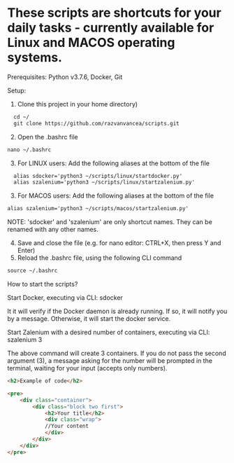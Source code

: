 # These scripts are shortcuts for your daily tasks - currently available for Linux and MACOS operating systems.
Prerequisites: Python v3.7.6, Docker, Git

Setup:
1. Clone this project in your home directory)
```html
  cd ~/
  git clone https://github.com/razvanvancea/scripts.git
```
2. Open the .bashrc file
```html
nano ~/.bashrc
```
3. For LINUX users: Add the following aliases at the bottom of the file
```html
  alias sdocker='python3 ~/scripts/linux/startdocker.py'
  alias szalenium='python3 ~/scripts/linux/startzalenium.py'
```
3. For MACOS users: Add the following aliases at the bottom of the file
```html
alias szalenium='python3 ~/scripts/macos/startzalenium.py'
```
NOTE: 'sdocker' and 'szalenium' are only shortcut names. They can be renamed with any other names.

4. Save and close the file (e.g. for nano editor: CTRL+X, then press Y and Enter)
5. Reload the .bashrc file, using the following CLI command
```html
source ~/.bashrc
```

How to start the scripts?

Start Docker, executing via CLI: sdocker

It it will verify if the Docker daemon is already running. If so, it will notify you by a message. Otherwise, it will start the docker service.

Start Zalenium with a desired number of containers, executing via CLI: szalenium 3

The above command will create 3 containers. If you do not pass the second argument (3), a message asking for the number will be prompted in the terminal, waiting for your input (accepts only numbers).

```html
<h2>Example of code</h2>

<pre>
    <div class="container">
        <div class="block two first">
            <h2>Your title</h2>
            <div class="wrap">
            //Your content
            </div>
        </div>
    </div>
</pre>
```
